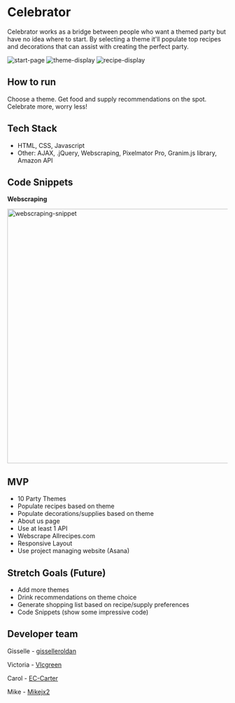 # Celebrator
Celebrator works as a bridge between people who want a themed party but have no idea where to start. By selecting a theme it'll populate top recipes and decorations that can assist with creating the perfect party.

![start-page](https://user-images.githubusercontent.com/81443343/118855237-6be37b00-b88a-11eb-89d3-70c9f358dad1.png)
![theme-display](https://user-images.githubusercontent.com/81443343/118855279-76057980-b88a-11eb-8266-02307553d5d2.png)
![recipe-display](https://user-images.githubusercontent.com/81443343/118855257-70a82f00-b88a-11eb-8ef2-f924efc0ec5e.png)


## How to run
Choose a theme. Get food and supply recommendations on the spot. Celebrate more, worry less!
## Tech Stack
* HTML,  CSS, Javascript
* Other: AJAX, .jQuery, Webscraping, Pixelmator Pro, Granim.js library, Amazon API
## Code Snippets

**Webscraping**

<img width="581" alt="webscraping-snippet" src="https://user-images.githubusercontent.com/81443343/118855709-eb714a00-b88a-11eb-9cea-0dd68da2a650.png">

## MVP
* 10 Party Themes
* Populate recipes based on theme
* Populate decorations/supplies based on theme
* About us page
* Use at least 1 API
* Webscrape Allrecipes.com
* Responsive Layout
* Use project managing website (Asana)

## Stretch Goals (Future)
* Add more themes
* Drink recommendations on theme choice
* Generate shopping list based on recipe/supply preferences 
* Code Snippets (show some impressive code)
## Developer team
Gisselle - [gisselleroldan](https://github.com/gisselleroldan)

Victoria - [Vlcgreen](https://github.com/Vlcgreen)

Carol - [EC-Carter](https://github.com/EC-Carter)

Mike - [Mikejx2](https://github.com/Mikejx2)

